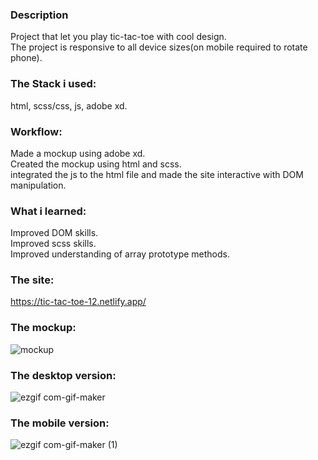 ### Description

Project that let you play tic-tac-toe with cool design.  
The project is responsive to all device sizes(on mobile required to rotate phone).

### The Stack i used:

html, scss/css, js, adobe xd.

### Workflow:

Made a mockup using adobe xd.  
Created the mockup using html and scss.  
integrated the js to the html file and made the site interactive with DOM manipulation.

### What i learned:

Improved DOM skills.  
Improved scss skills.  
Improved understanding of array prototype methods.

### The site:

https://tic-tac-toe-12.netlify.app/

### The mockup:

![mockup](https://user-images.githubusercontent.com/73761063/98481835-dba2ea00-2205-11eb-9c94-eaeb4f6b2593.png)

### The desktop version:

![ezgif com-gif-maker](https://user-images.githubusercontent.com/73761063/98482064-66381900-2207-11eb-8ac9-d8b2bd9790e5.gif)

### The mobile version:

![ezgif com-gif-maker (1)](https://user-images.githubusercontent.com/73761063/98482068-69330980-2207-11eb-8666-f2f388f63978.gif)
